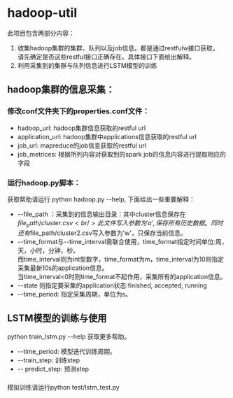 # hadoop-util
此项目包含两部分内容：<br/>
1. 收集hadoop集群的集群、队列以及job信息。都是通过restfulw接口获取， <br/>
   请先确定是否这些restful接口正确存在。具体接口下面给出解释。<br/>
2. 利用采集到的集群与队列信息进行LSTM模型的训练 <br/>

## hadoop集群的信息采集：
### 修改conf文件夹下的properties.conf文件：
* hadoop_url: hadoop集群信息获取的restful url
* application_url: hadoop集群中applications信息获取的restful url
* job_url: mapreduce的job信息获取的restful url
* job_metrices: 根据所列内容对获取到的spark job的信息内容进行提取相应的字段
### 运行hadoop.py脚本：
获取帮助请运行 python hadoop.py --help, 下面给出一些重要解释：<br/>
* --file_path ：采集到的信息输出目录：其中cluster信息保存在$file_path/cluster.csv<br/>
此文件写入参数为'a',保存所有历史数据。同时还有$file_path/cluster2.csv写入参数为'w'，只保存当前信息。<br/>
* --time_format与--time_interval需联合使用，time_format指定时间单位:周，天，小时，分钟，秒。<br/>
而time_interval则为int型数字，time_format为m，time_interval为10则指定采集最新10s的application信息。<br/>
当time_interval<0时则time_format不起作用，采集所有的application信息。<br/>
* --state 则指定要采集的application状态:finished, accepted, running<br/>
* --time_period: 指定采集周期，单位为s。<br/>
## LSTM模型的训练与使用
  python train_lstm.py --help 获取更多帮助。
* --time_period: 模型迭代训练周期。
* --train_step: 训练step
* -- predict_step: 预测step <br/>
### 
模拟训练请运行python test/lstm_test.py
